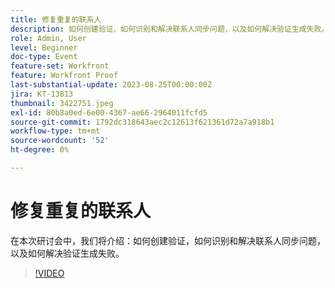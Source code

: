 ```yaml
---
title: 修复重复的联系人
description: 如何创建验证、如何识别和解决联系人同步问题，以及如何解决验证生成失败。
role: Admin, User
level: Beginner
doc-type: Event
feature-set: Workfront
feature: Workfront Proof
last-substantial-update: 2023-08-25T00:00:00Z
jira: KT-13813
thumbnail: 3422751.jpeg
exl-id: 80b8a0ed-6e00-4367-ae66-2964011fcfd5
source-git-commit: 1792dc318643aec2c12613f621361d72a7a918b1
workflow-type: tm+mt
source-wordcount: '52'
ht-degree: 0%

---
```


# 修复重复的联系人

在本次研讨会中，我们将介绍：如何创建验证，如何识别和解决联系人同步问题，以及如何解决验证生成失败。

>[!VIDEO](https://video.tv.adobe.com/v/3422751/?learn=on)
